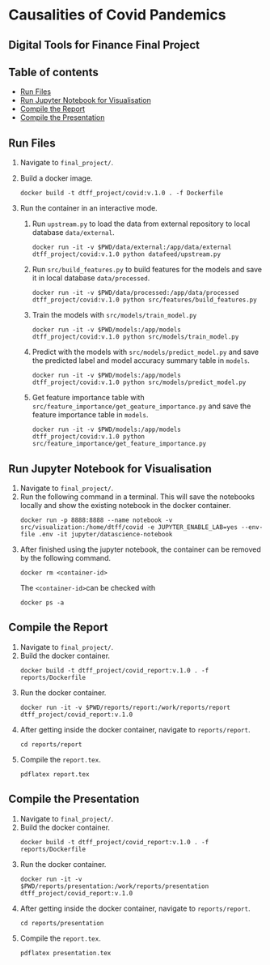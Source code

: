 # Causalities of Covid Pandemics
## Digital Tools for Finance Final Project

## Table of contents
* [Run Files](#run-files)
* [Run Jupyter Notebook for Visualisation](#run-jupyter-notebook-for-visualisation)
* [Compile the Report](#compile-the-report)
* [Compile the Presentation](#compile-the-presentation)

## Run Files
1. Navigate to ```final_project/```.
2. Build a docker image.
    ```
    docker build -t dtff_project/covid:v.1.0 . -f Dockerfile
    ```
3. Run the container in an interactive mode.

    1. Run ```upstream.py``` to load the data from external repository to local database ```data/external```.
        ```
        docker run -it -v $PWD/data/external:/app/data/external dtff_project/covid:v.1.0 python datafeed/upstream.py
        ```
    2. Run ```src/build_features.py``` to build features for the models and save it in local database ```data/processed```.
        ```
        docker run -it -v $PWD/data/processed:/app/data/processed dtff_project/covid:v.1.0 python src/features/build_features.py
        ```
    3. Train the models with ```src/models/train_model.py```
        ```
        docker run -it -v $PWD/models:/app/models dtff_project/covid:v.1.0 python src/models/train_model.py
        ```
    4. Predict with the models with ```src/models/predict_model.py``` and save the predicted label and model accuracy summary table in ```models```.
        ```
        docker run -it -v $PWD/models:/app/models dtff_project/covid:v.1.0 python src/models/predict_model.py
        ```
    5. Get feature importance table with ```src/feature_importance/get_geature_importance.py``` and save the feature importance table in ```models```.
        ```
        docker run -it -v $PWD/models:/app/models dtff_project/covid:v.1.0 python src/feature_importance/get_feature_importance.py
        ```

## Run Jupyter Notebook for Visualisation
1. Navigate to ```final_project/```.
2. Run the following command in a terminal. This will save the notebooks locally and show the existing notebook in the docker container.
    ```
    docker run -p 8888:8888 --name notebook -v src/visualization:/home/dtff/covid -e JUPYTER_ENABLE_LAB=yes --env-file .env -it jupyter/datascience-notebook
    ```
3. After finished using the jupyter notebook, the container can be removed by the following command.
    ```
    docker rm <container-id>
    ```
    The ```<container-id>```can be checked with 
    ```
    docker ps -a
    ```

## Compile the Report

1. Navigate to ```final_project/```.
2. Build the docker container.
    ```
    docker build -t dtff_project/covid_report:v.1.0 . -f reports/Dockerfile
    ```
3. Run the docker container.
    ```
    docker run -it -v $PWD/reports/report:/work/reports/report dtff_project/covid_report:v.1.0
    ```
4. After getting inside the docker container, navigate to ```reports/report```.
    ```
    cd reports/report
    ```
5. Compile the ```report.tex```.
    ```
    pdflatex report.tex
    ```

## Compile the Presentation

1. Navigate to ```final_project/```.
2. Build the docker container.
    ```
    docker build -t dtff_project/covid_report:v.1.0 . -f reports/Dockerfile
    ```
3. Run the docker container.
    ```
    docker run -it -v $PWD/reports/presentation:/work/reports/presentation dtff_project/covid_report:v.1.0
    ```
4. After getting inside the docker container, navigate to ```reports/report```.
    ```
    cd reports/presentation
    ```
5. Compile the ```report.tex```.
    ```
    pdflatex presentation.tex
